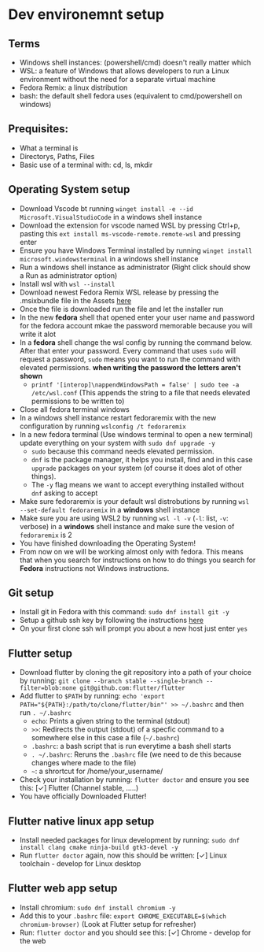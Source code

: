 # Dev environemnt setup

## Terms 
 - Windows shell instances: (powershell/cmd) doesn't really matter which
 - WSL: a feature of Windows that allows developers to run a Linux environment without the need for a separate virtual machine
 - Fedora Remix: a linux distribution
 - bash: the default shell fedora uses (equivalent to cmd/powershell on windows)

## Prequisites:
 - What a terminal is
 - Directorys, Paths, Files
 - Basic use of a terminal with: cd, ls, mkdir

## Operating System setup
 - Download Vscode bt running `winget install -e --id Microsoft.VisualStudioCode` in a windows shell instance
 - Download the extension for vscode named WSL by pressing Ctrl+p, pasting this `ext install ms-vscode-remote.remote-wsl` and pressing enter
 - Ensure you have Windows Terminal installed by running `winget install microsoft.windowsterminal` in a windows shell instance
 - Run a windows shell instance as administrator (Right click should show a Run as administrator option) 
 - Install wsl with `wsl --install`
 - Download newest Fedora Remix WSL release by pressing the .msixbundle file in the Assets [here](https://github.com/WhitewaterFoundry/Fedora-Remix-for-WSL/releases)
 - Once the file is downloaded run the file and let the installer run
 - In the new **fedora** shell that opened enter your user name and password for the fedora account mkae the password memorable because you will write it alot
 - In a **fedora** shell change the wsl config by running the command below. After that enter your password. Every command that uses `sudo` will request a password, `sudo` means you want to run the command with elevated permissions. **when writing the password the letters aren't shown**
   - `printf '[interop]\nappendWindowsPath = false' | sudo tee -a /etc/wsl.conf` (This appends the string to a file that needs elevated permissions to be written to)
 - Close all fedora terminal windows 
 - In a windows shell instance restart fedoraremix with the new configuration by running `wslconfig /t fedoraremix`
 - In a new fedora terminal (Use windows terminal to open a new terminal) update everything on your system with `sudo dnf upgrade -y` 
   - `sudo` because this command needs elevated permission. 
   - `dnf` is the package manager, it helps you install, find and in this case `upgrade` packages on your system (of course it does alot of other things). 
   - The `-y` flag means we want to accept everything installed without `dnf` asking to accept
 - Make sure fedoraremix is your default wsl distrobutions by running `wsl --set-default fedoraremix` in a **windows** shell instance
 - Make sure you are using WSL2 by running `wsl -l -v` (`-l`: list, `-v`: verbose) in a **windows** shell instance and make sure the vesion of `fedoraremix` is 2
 - You have finished downloading the Operating System!
 - From now on we will be working almost only with fedora. This means that when you search for instructions on how to do things you search for **Fedora** instructions not Windows instructions.


## Git setup
 - Install git in Fedora with this command: `sudo dnf install git -y`
 - Setup a github ssh key by following the instructions [here](https://docs.github.com/en/authentication/connecting-to-github-with-ssh/generating-a-new-ssh-key-and-adding-it-to-the-ssh-agent)
 - On your first clone ssh will prompt you about a new host just enter `yes`

## Flutter setup
 - Download flutter by cloning the git repository into a path of your choice by running: `git clone --branch stable --single-branch --filter=blob:none git@github.com:flutter/flutter` 
 - Add flutter to `$PATH` by running: `echo 'export PATH="${PATH}:/path/to/clone/flutter/bin"' >> ~/.bashrc` and then run `. ~/.bashrc` 
    - `echo`: Prints a given string to the terminal (stdout)
    - `>>`: Redirects the output (stdout) of a specfic command to a somewhere else in this case a file (`~/.bashrc`)
    - `.bashrc`: a bash script that is run everytime a bash shell starts
    - `. ~/.bashrc`: Reruns the `.bashrc` file (we need to de this because changes where made to the file)
    - `~`: a shrortcut for /home/your_username/
 - Check your installation by running: `flutter doctor` and ensure you see this: [✓] Flutter (Channel stable, .....)
 - You have officially Downloaded Flutter!

## Flutter native linux app setup
 - Install needed packages for linux development by running: `sudo dnf install clang cmake ninja-build gtk3-devel -y`
 - Run `flutter doctor` again, now this should be written: [✓] Linux toolchain - develop for Linux desktop

## Flutter web app setup
 - Install chromium: `sudo dnf install chromium -y`
 - Add this to your `.bashrc` file: `export CHROME_EXECUTABLE=$(which chromium-browser)` (Look at Flutter setup for refresher)
 - Run: `flutter doctor` and you should see this: [✓] Chrome - develop for the web

